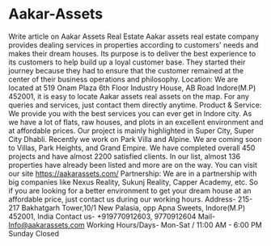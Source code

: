 # Aakar-Assets
Write article on Aakar Assets Real Estate
Aakar assets real estate company provides dealing services in properties according to customers' needs and makes their dream houses. Its purpose is to deliver the best experience to its customers to help build up a loyal customer base.
They started their journey because they had to ensure that the customer remained at the center of their business operations and philosophy.
Location:
We are located at 519 Onam Plaza 6th Floor Industry House, AB Road Indore(M.P) 452001, it is easy to locate Aakar assets real assets on the map. For any queries and services, just contact them directly anytime.
Product & Service:
We provide you with the best services you can ever get in Indore city. As we have a lot of flats, raw houses, and plots in an excellent environment and at affordable prices.
Our project is mainly highlighted in Super City, Super City Dhabli. Recently we work on Park Villa and Alpine. We are coming soon to Villas, Park Heights, and Grand Empire.
We have completed overall 450 projects and have almost 2200 satisfied clients. In our list, almost 136 properties have already been listed and more are on the way. You can visit our site https://aakarassets.com/
Partnership:
We are in a partnership with big companies like Nexus Reality, Sukunj Reality, Capper Academy, etc.
So if you are looking for a better environment to get your dream house at an affordable price, just contact us during our working hours.
Address- 215-217 Bakhatgarh Tower,10/1
    New Palasia, opp Apna Sweets,
    Indore(M.P) 452001, India
Contact us- +919770912603, 9770912604
Mail- Info@aakarassets.com
Working Hours/Days- Mon-Sat / 11:00 AM - 6:00 PM
    Sunday Closed
